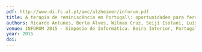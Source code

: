 ```yaml
---
pdf: http://www.di.fc.ul.pt/amc/alzheimer/inforum.pdf
title: A terapia de reminiscência em Portugal\: oportunidades para ferramentas de suporte digital
authors: Ricardo Antunes, Berta Alves, Wilmax Cruz, Seiji Isotani, Luís Carriço, Tiago Guerreiro
venue: INFORUM 2015 - Simpósio de Informática. Beira Interior, Portugal, Setembro, 2015
year: 2015
doi: 
---
```

